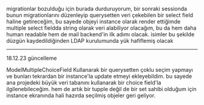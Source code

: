 migrationlar bozulduğu için burada durduruyorum, bir sonraki sessionda bunun migrationlarını düzenleyip
querysetten veri çekebilen bir select field haline getireceğim, bu sayede objeyi instance olarak render
ettiğimde multiple select fieldda string olarak veri alabiliyor olacağım, bu da hem daha human readable
hem de mail backend'in ilk adımı olacak. isimler bu şekilde düzgün kaydedildiğinden  LDAP kurulumunda
yük hafiflemiş olacak

------------------------------------
18.12.23 güncelleme

ModelMultipleChoiceField Kullanarak bir querysetten çoklu seçim yapmayı ve bunları tekrardan bir instance'la update etmeyi ekleyebildim. bu sayede ana projedeki büyük veri tabanını kullanarak bir choice field'la ilgilenebileceğim. hem de artık bir tupple değil de bir set sahibi olduğum için instance ekranında hali hazırda seçilmiş objeler geri geliyor.
